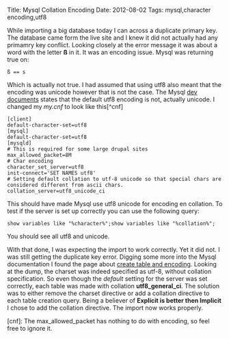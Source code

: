 Title: Mysql Collation Encoding
Date: 2012-08-02
Tags: mysql,character encoding,utf8


While importing a big database today I can across a duplicate primary key. The database came form the live site and I knew it did not actually had any primamry key conflict. Looking closely at the error message it was about a word with the letter **ß** in it. It was an encoding issue. Mysql was returning true on:

	ß == s

Which is actually not true. I had assumed that using utf8 also meant that the encoding was unicode however that is not the case. The Mysql [dev documents](http://dev.mysql.com/doc/refman/5.5/en/charset-unicode-sets.html) states that the default utf8 encoding is not, actually unicode.  I changed my *my.cnf* to look like this[^cnf]

	[client]
	default-character-set=utf8
	[mysql]
	default-character-set=utf8
	[mysqld]
	# This is required for some large drupal sites
	max_allowed_packet=8M
	# Char encoding
	character_set_server=utf8
	init-connect='SET NAMES utf8'
	# Setting default collation to utf-8 unicode so that special chars are considered different from ascii chars.
	collation_server=utf8_unicode_ci

This should have made Mysql use utf8 unicode for encoding en collation. To test if the server is set up correctly you can use the following query:

	show variables like "%character%";show variables like "%collation%";

You should see all utf8 and unicode.

With that done, I was expecting the import to work correctly. Yet it did not. I was still getting the duplicate key error. Digging some more into the Mysql documentation I found the page about [create table and encoding](http://dev.mysql.com/doc/refman/5.0/en/charset-table.html). Looking at the dump, the charset was indeed specified as utf-8, without collation specification. So even though the *default* setting for the server was set correctly, each table was made with collation **utf8_general_ci**. The solution was to either remove the charset directive or add a collation directive to each table creation query. Being a believer of **Explicit is better then Implicit** I chose to add the collation directive. The import now works properly.

[cnf]: The max_allowed_packet has nothing to do with encoding, so feel free to ignore it.
